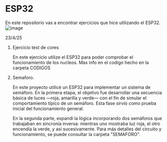 # ESP32
En este repositorio vas a encontrar ejercicios que hice utilizando el ESP32. 
![image](https://github.com/user-attachments/assets/47ddf183-fc24-4347-a422-6c28a22a3463)


23/4/25
1. Ejercicio test de cores
	
	En este ejercicio utilize el ESP32 para poder comprobar el funcionamiento de los nucleos. Mas info en el codigo hecho en la carpeta CODIGOS

2. Semaforo.

	En este proyecto utilicé un ESP32 para implementar un sistema de semáforo. En la primera etapa, el objetivo fue desarrollar una secuencia básica de luces —roja, amarilla y verde— con el fin de simular el comportamiento típico de un semáforo. Esta fase sirvió como prueba inicial del funcionamiento general.

	En la segunda parte, expandí la lógica incorporando dos semáforos que trabajaban en sincronía inversa: mientras uno mostraba luz roja, el otro encendía la verde, y así sucesivamente.  Para más detalles del circuito y funcionamiento, se puede consultar la carpeta "SEMAFORO".
